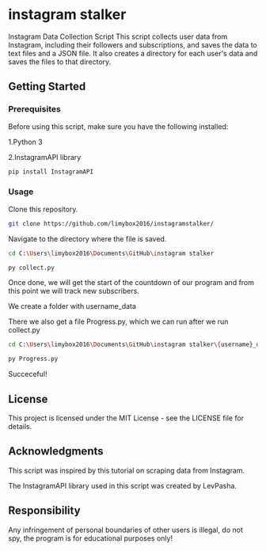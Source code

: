 # instagram stalker

Instagram Data Collection Script
This script collects user data from Instagram, including their followers and subscriptions, and saves the data to text files and a JSON file. It also creates a directory for each user's data and saves the files to that directory.

## Getting Started
### Prerequisites
Before using this script, make sure you have the following installed:

1.Python 3

2.InstagramAPI library 
```bash
pip install InstagramAPI
```

### Usage

 Clone this repository.
```bash
git clone https://github.com/limybox2016/instagramstalker/
```
 Navigate to the directory where the file is saved.

```bash
cd C:\Users\limybox2016\Documents\GitHub\instagram stalker

py collect.py

```

 Once done, we will get the start of the countdown of our program and from this point we will track new subscribers.

 We create a folder with username_data

 There we also get a file Progress.py, which we can run after we run collect.py

```bash
cd C:\Users\limybox2016\Documents\GitHub\instagram stalker\{username}_data\

py Progress.py
```

Succeceful!



## License

This project is licensed under the MIT License - see the LICENSE file for details.


## Acknowledgments

This script was inspired by this tutorial on scraping data from Instagram.

The InstagramAPI library used in this script was created by LevPasha.

## Responsibility

Any infringement of personal boundaries of other users is illegal, do not spy, the program is for educational purposes only!
